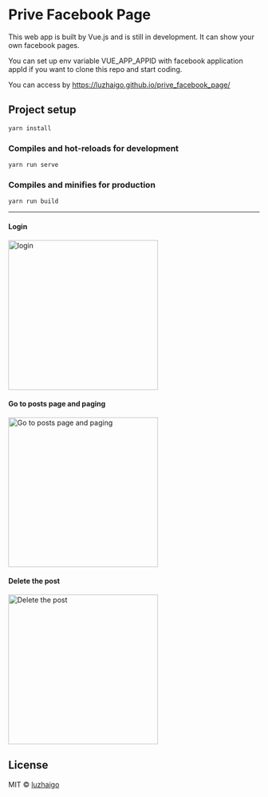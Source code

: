 # Prive Facebook Page
This web app is built by Vue.js and is still in development. It can show your own facebook pages.  

You can set up env variable VUE_APP_APPID with facebook application appId if you want to clone this repo and start coding.

You can access by https://luzhaigo.github.io/prive_facebook_page/  
## Project setup
```
yarn install
```

### Compiles and hot-reloads for development
```
yarn run serve
```

### Compiles and minifies for production
```
yarn run build
```

---
#### Login

<img src="https://luzhaigo.github.io/prive_facebook_page/gif/login.gif" width="300" alt="login">

#### Go to posts page and paging

<img src="https://luzhaigo.github.io/prive_facebook_page/gif/gotoposts.gif" width="300" alt="Go to posts page and paging">

#### Delete the post

<img src="https://luzhaigo.github.io/prive_facebook_page/gif/deletethepost.gif" width="300" alt="Delete the post">

## License

MIT © [luzhaigo](https://github.com/luzhaigo)